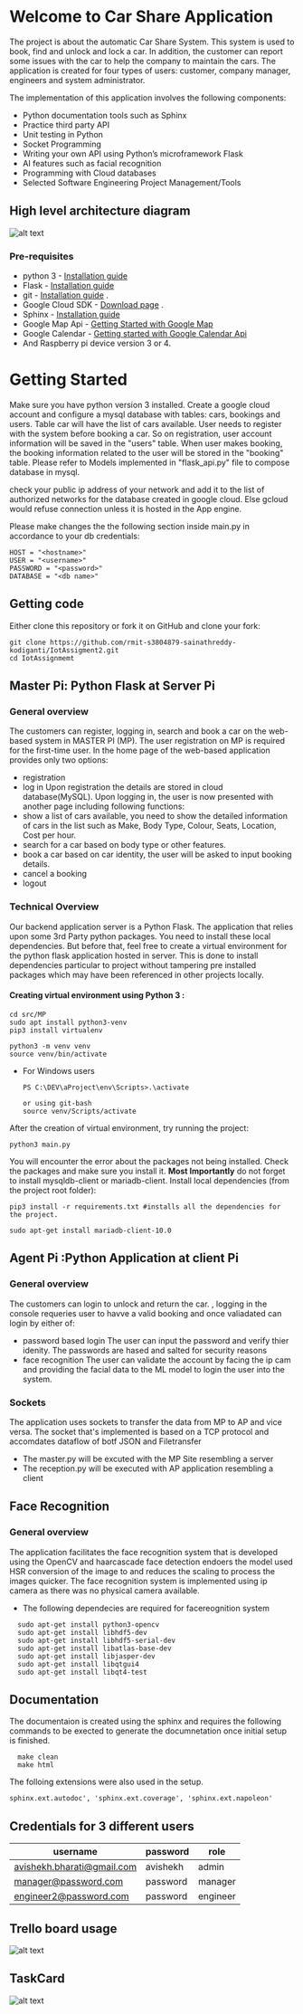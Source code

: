 # Welcome to Car Share Application
The project is about the automatic Car Share System. This system is used to book, find and unlock and lock a car. In addition, the customer
can report some issues with the car to help the company to maintain the cars. The application is created for four types of users: customer, company manager, engineers and system administrator.

The implementation of this application involves the following components:
  - Python documentation tools such as Sphinx
  - Practice third party API
  - Unit testing in Python
  - Socket Programming
  - Writing your own API using Python’s microframework Flask
  - AI features such as facial recognition
  - Programming with Cloud databases
  - Selected Software Engineering Project Management/Tools

## High level architecture diagram
![alt text](https://github.com/rmit-s3804879-sainathreddy-kodiganti/IotAssigment2/blob/master/src/MP/static/architecture.PNG)


### Pre-requisites
  * python 3 - [Installation guide](https://realpython.com/installing-python/)
  * Flask - [Installation guide](https://flask.palletsprojects.com/en/1.1.x/installation/)
  * git - [Installation guide](https://www.linode.com/docs/development/version-control/how-to-install-git-on-linux-mac-and-windows/) .  
  * Google Cloud SDK - [Download page](https://cloud.google.com/deployment-manager/docs/step-by-step-guide/installation-and-setup) .  
  * Sphinx - [Installation guide](https://docs.readthedocs.io/en/stable/intro/getting-started-with-sphinx.html)
  * Google Map Api - [Getting Started with Google Map](https://developers.google.com/maps/gmp-get-started)
  * Google Calendar - [Getting started with Google Calendar Api](https://developers.google.com/calendar/overview)
  * And Raspberry pi device version 3 or 4. 

# Getting Started
Make sure you have python version 3 installed. Create a google cloud account and configure a mysql database with tables: cars, bookings and users. Table car will have the list of cars available. User needs to register with the system before booking a car. So on registration, user account information will be saved in the "users" table. When user makes booking, the booking information related to the user will be stored in the "booking" table. Please refer to Models implemented in "flask_api.py" file to compose database in mysql.

check your public ip address of your network and add it to the list of authorized networks for the database created in google cloud. Else gcloud would refuse connection unless it is hosted in the App engine. 

Please make changes the the following section inside main.py in accordance to your db credentials:
  ```
  HOST = "<hostname>"
  USER = "<username>"
  PASSWORD = "<password>"
  DATABASE = "<db name>"
  ```

## Getting code
  Either clone this repository or fork it on GitHub and clone your fork:
  ```
  git clone https://github.com/rmit-s3804879-sainathreddy-kodiganti/IotAssigment2.git
  cd IotAssignmemt
  ```

## Master Pi: Python Flask at Server Pi
### General overview
The customers can register, logging in, search and book a car on the web-based system in MASTER PI (MP). The user registration on MP is required for the first-time user. In the home page of the web-based application provides only two options:
  - registration
  - log in
  Upon registration the details are stored in cloud database(MySQL). Upon logging in, the user is now presented with another page including following functions:
  - show a list of cars available, you need to show the detailed information of cars in the list
  such as Make, Body Type, Colour, Seats, Location, Cost per hour.
  - search for a car based on body type or other features.
  - book a car based on car identity, the user will be asked to input booking details.
  - cancel a booking
  - logout

### Technical Overview
Our backend application server is a Python Flask. The application that relies upon some 3rd Party python packages. You need to install these local dependencies. But before that, feel free to create a virtual environment for the python flask application hosted in server. This is done to install dependencies particular to project without tampering pre installed packages which may have been referenced in other projects locally. 

#### Creating virtual environment using Python 3 :
  ```shell
  cd src/MP
  sudo apt install python3-venv
  pip3 install virtualenv

  python3 -m venv venv
  source venv/bin/activate
  ```
  - For Windows users
    ```
    PS C:\DEV\aProject\env\Scripts>.\activate

    or using git-bash
    source venv/Scripts/activate
    ```
After the creation of virtual environment, try running the project:
  ```
  python3 main.py
  ```
You will encounter the error about the packages not being installed. Check the packages and make sure you install it.
**Most Importantly** do not forget to install mysqldb-client or mariadb-client.
Install local dependencies (from the project root folder):
  ```
  pip3 install -r requirements.txt #installs all the dependencies for the project.
  
  sudo apt-get install mariadb-client-10.0
  ```

## Agent Pi :Python Application at client Pi
### General overview
The customers can login to unlock and return the car. , logging in the console requeries user to havve a valid booking and once valiadated can login by either of:
  - password based login
    The user can input the password and verify thier idenity. The passwords are hased and salted for security reasons
  - face recognition
    The user can validate the account by facing the ip cam and providing the facial data to the ML model to login the user into the         system.
### Sockets
The application uses sockets to transfer the data from MP to AP and vice versa. The socket that's implemented  is based on a TCP protocol and accomdates dataflow of botf JSON and Filetransfer
  - The master.py will be excuted with the MP Site resembling a server
  - The reception.py will be executed with AP application resembling a client

## Face Recognition
### General overview
The application facilitates the face recognition system that is developed using the OpenCV and haarcascade face detection endoers the model used HSR conversion of the image to and reduces the scaling to process the images quicker. The face recognition system is implemented using ip camera as there was no physical camera available.
  * The following dependecies are required for facereognition system 
  ```shell
    sudo apt-get install python3-opencv
    sudo apt-get install libhdf5-dev
    sudo apt-get install libhdf5-serial-dev
    sudo apt-get install libatlas-base-dev
    sudo apt-get install libjasper-dev
    sudo apt-get install libqtgui4
    sudo apt-get install libqt4-test
  ```
## Documentation
The documentaion is created using the sphinx and requires the following commands to be exected to generate the documnetation once     initial setup is finished. 
  ```
    make clean
    make html
  ```
  The folloing extensions were also used in the setup.
  ```
  sphinx.ext.autodoc', 'sphinx.ext.coverage', 'sphinx.ext.napoleon'
  ```
  
 ## Credentials for 3 different users

 username | password | role
 ---------|----------|------------
avishekh.bharati@gmail.com | avishekh | admin
manager@password.com | password | manager
engineer2@password.com | password | engineer

 
 ## Trello board usage
 ![alt text](https://github.com/rmit-s3804879-sainathreddy-kodiganti/IoTAssignment3/blob/master/src/MP/static/img/trelloboardusage.PNG)
 
 ## TaskCard
 ![alt text](https://github.com/rmit-s3804879-sainathreddy-kodiganti/IoTAssignment3/blob/master/src/MP/static/img/cards.PNG)


